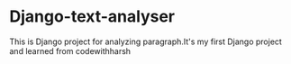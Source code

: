 # Django-text-analyser
This is Django project for analyzing paragraph.It's my first Django project and learned from codewithharsh
